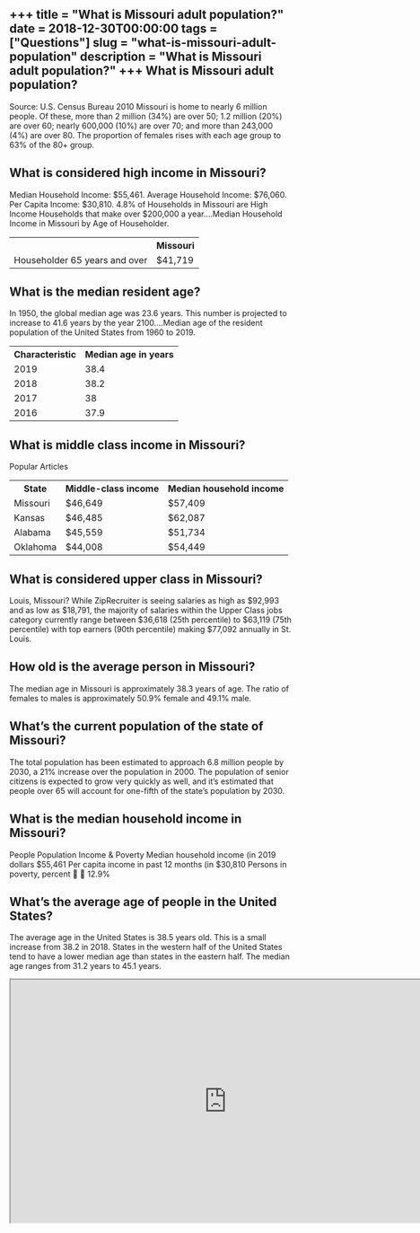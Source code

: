 +++
title = "What is Missouri adult population?"
date = 2018-12-30T00:00:00
tags = ["Questions"]
slug = "what-is-missouri-adult-population"
description = "What is Missouri adult population?"
+++
What is Missouri adult population?
----------------------------------

Source: U.S. Census Bureau 2010 Missouri is home to nearly 6 million people. Of these, more than 2 million (34%) are over 50; 1.2 million (20%) are over 60; nearly 600,000 (10%) are over 70; and more than 243,000 (4%) are over 80. The proportion of females rises with each age group to 63% of the 80+ group.

What is considered high income in Missouri?
-------------------------------------------

Median Household Income: $55,461. Average Household Income: $76,060. Per Capita Income: $30,810. 4.8% of Households in Missouri are High Income Households that make over $200,000 a year….Median Household Income in Missouri by Age of Householder.

<table><tr><th></th><th>Missouri</th></tr><tr><td>Householder 65 years and over</td><td>$41,719</td></tr></table>

What is the median resident age?
--------------------------------

In 1950, the global median age was 23.6 years. This number is projected to increase to 41.6 years by the year 2100….Median age of the resident population of the United States from 1960 to 2019.

<table><tr><th>Characteristic</th><th>Median age in years</th></tr><tr><td>2019</td><td>38.4</td></tr><tr><td>2018</td><td>38.2</td></tr><tr><td>2017</td><td>38</td></tr><tr><td>2016</td><td>37.9</td></tr></table>

What is middle class income in Missouri?
----------------------------------------

Popular Articles

<table><tr><th>State</th><th>Middle-class income</th><th>Median household income</th></tr><tr><td>Missouri</td><td>$46,649</td><td>$57,409</td></tr><tr><td>Kansas</td><td>$46,485</td><td>$62,087</td></tr><tr><td>Alabama</td><td>$45,559</td><td>$51,734</td></tr><tr><td>Oklahoma</td><td>$44,008</td><td>$54,449</td></tr></table>

What is considered upper class in Missouri?
-------------------------------------------

Louis, Missouri? While ZipRecruiter is seeing salaries as high as $92,993 and as low as $18,791, the majority of salaries within the Upper Class jobs category currently range between $36,618 (25th percentile) to $63,119 (75th percentile) with top earners (90th percentile) making $77,092 annually in St. Louis.

How old is the average person in Missouri?
------------------------------------------

The median age in Missouri is approximately 38.3 years of age. The ratio of females to males is approximately 50.9% female and 49.1% male.

What’s the current population of the state of Missouri?
-------------------------------------------------------

The total population has been estimated to approach 6.8 million people by 2030, a 21% increase over the population in 2000. The population of senior citizens is expected to grow very quickly as well, and it’s estimated that people over 65 will account for one-fifth of the state’s population by 2030.

What is the median household income in Missouri?
------------------------------------------------

People Population Income &amp; Poverty Median household income (in 2019 dollars $55,461 Per capita income in past 12 months (in $30,810 Persons in poverty, percent   12.9%

What’s the average age of people in the United States?
------------------------------------------------------

The average age in the United States is 38.5 years old. This is a small increase from 38.2 in 2018. States in the western half of the United States tend to have a lower median age than states in the eastern half. The median age ranges from 31.2 years to 45.1 years.

<iframe allow="accelerometer; autoplay; clipboard-write; encrypted-media; gyroscope; picture-in-picture" allowfullscreen="" class="__youtube_prefs__  epyt-is-override  no-lazyload" data-no-lazy="1" data-origheight="433" data-origwidth="770" data-skipgform_ajax_framebjll="" height="433" id="_ytid_29857" loading="lazy" src="https://www.youtube.com/embed/v-9De3s-MUw?enablejsapi=1&autoplay=0&cc_load_policy=0&cc_lang_pref=&iv_load_policy=1&loop=0&modestbranding=0&rel=1&fs=1&playsinline=0&autohide=2&theme=dark&color=red&controls=1&" title="YouTube player" width="770"></iframe>